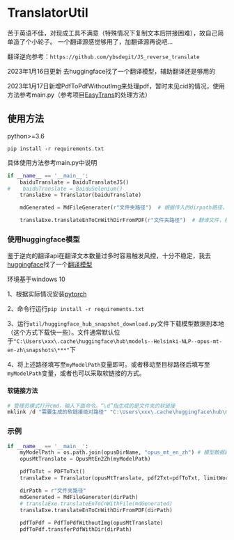 # TranslatorUtil

苦于英语不佳，对现成工具不满意（特殊情况下复制文本后拼接困难），故自己简单造了个小轮子。
一个翻译源感觉够用了，加翻译源再说吧...

翻译逆向参考：`https://github.com/ybsdegit/JS_reverse_translate`



2023年1月16日更新 去huggingface找了一个翻译模型，辅助翻译还是够用的

2023年1月17日新增PdfToPdfWithoutImg来处理pdf，暂时未见cid的情况，使用方法参考main.py（参考项目[EasyTrans](https://github.com/QPromise/EasyTrans)的处理方法）



## 使用方法

python>=3.6

```shell
pip install -r requirements.txt
```

具体使用方法参考main.py中说明

```python
if __name__ == '__main__':
    baiduTranslate = BaiduTranslateJS() 
#    baiduTranslate = BaiduSelenium()
    translaExe = Translator(baiduTranslate)

    mdGenerated = MdFileGenerater(r"文件夹路径")  # 根据传入的dirpath路径，检索文件夹下的pdf生成标题带链接的md文档

    translaExe.translateEnToCnWithDirFromPDF(r"文件夹路径")  # 翻译文件，根据开头#或者空行进行分段，输出至同路径下一个带时间戳的md文档
```



### 使用huggingface模型

鉴于逆向的翻译api在翻译文本数量过多时容易触发风控，十分不稳定，我去[huggingface](https://huggingface.co/)找了一个[翻译模型](https://huggingface.co/Helsinki-NLP/opus-mt-en-zh)

环境基于windows 10

1、根据实际情况安装[pytorch](https://pytorch.org/get-started/locally/)

2、命令行运行`pip install -r requirements.txt`

3、运行`util/huggingface_hub_snapshot_download.py`文件下载模型数据到本地（这个方式下载快一些）。文件通常默认位于`"C:\Users\xxx\.cache\huggingface\hub\models--Helsinki-NLP--opus-mt-en-zh\snapshots\***"`下

4、将上述路径填写至`myModelPath`变量即可。或者移动至目标路径后填写至`myModelPath`变量，或者也可以采取软链接的方式。



#### 软链接方法

```powershell
# 管理员模式打开cmd，输入下面命令。“\d”指生成的是文件夹的软链接
mklink /d "需要生成的软链接绝对路径" "C:\Users\xxx\.cache\huggingface\hub\models--Helsinki-NLP--opus-mt-en-zh\snapshots\4fb87f7104ee945399ea39e145fcbb957981b50a"
```



### 示例

```python
if __name__ == '__main__':
    myModelPath = os.path.join(opusDirName, "opus_mt_en_zh") # 模型数据路径，自行修改
    opusMtTranslate = OpusMtEn2Zh(myModelPath)

    pdfToTxt = PDFToTxt()
    translaExe = Translator(opusMtTranslate, pdf2Txt=pdfToTxt, limitWordNum=512) # 模型自带长度限制512

    dirPath = r"文件夹路径"
    mdGenerated = MdFileGenerater(dirPath)
    # translaExe.translateEnToCnWithFile(mdGenerated)
    translaExe.translateEnToCnWithDirFromPDF(dirPath)
    
    pdfToPdf = PdfToPdfWithoutImg(opusMtTranslate)
    pdfToPdf.transferPdfWithDir(dirPath)
```

